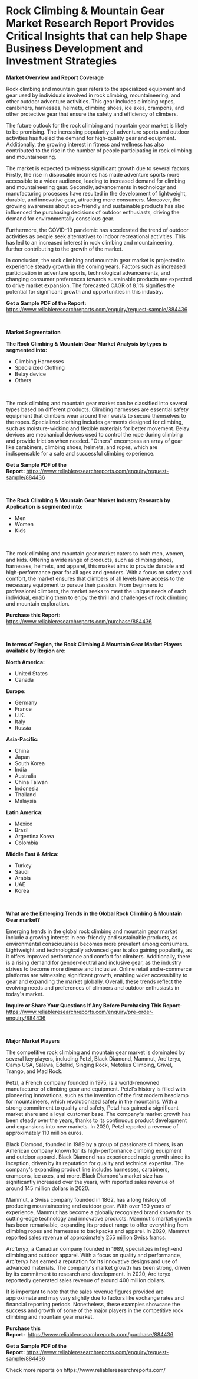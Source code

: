 <p><h1>Rock Climbing & Mountain Gear Market Research Report Provides Critical Insights that can help Shape Business Development and Investment Strategies</h1></p><p><strong>Market Overview and Report Coverage</strong></p>
<p><p>Rock climbing and mountain gear refers to the specialized equipment and gear used by individuals involved in rock climbing, mountaineering, and other outdoor adventure activities. This gear includes climbing ropes, carabiners, harnesses, helmets, climbing shoes, ice axes, crampons, and other protective gear that ensure the safety and efficiency of climbers.</p><p>The future outlook for the rock climbing and mountain gear market is likely to be promising. The increasing popularity of adventure sports and outdoor activities has fueled the demand for high-quality gear and equipment. Additionally, the growing interest in fitness and wellness has also contributed to the rise in the number of people participating in rock climbing and mountaineering.</p><p>The market is expected to witness significant growth due to several factors. Firstly, the rise in disposable incomes has made adventure sports more accessible to a wider audience, leading to increased demand for climbing and mountaineering gear. Secondly, advancements in technology and manufacturing processes have resulted in the development of lightweight, durable, and innovative gear, attracting more consumers. Moreover, the growing awareness about eco-friendly and sustainable products has also influenced the purchasing decisions of outdoor enthusiasts, driving the demand for environmentally conscious gear.</p><p>Furthermore, the COVID-19 pandemic has accelerated the trend of outdoor activities as people seek alternatives to indoor recreational activities. This has led to an increased interest in rock climbing and mountaineering, further contributing to the growth of the market.</p><p>In conclusion, the rock climbing and mountain gear market is projected to experience steady growth in the coming years. Factors such as increased participation in adventure sports, technological advancements, and changing consumer preferences towards sustainable products are expected to drive market expansion. The forecasted CAGR of 8.1% signifies the potential for significant growth and opportunities in this industry.</p></p>
<p><strong>Get a Sample PDF of the Report:</strong> <a href="https://www.reliableresearchreports.com/enquiry/request-sample/884436">https://www.reliableresearchreports.com/enquiry/request-sample/884436</a></p>
<p>&nbsp;</p>
<p><strong>Market Segmentation</strong></p>
<p><strong>The Rock Climbing & Mountain Gear Market Analysis by types is segmented into:</strong></p>
<p><ul><li>Climbing Harnesses</li><li>Specialized Clothing</li><li>Belay device</li><li>Others</li></ul></p>
<p>&nbsp;</p>
<p><p>The rock climbing and mountain gear market can be classified into several types based on different products. Climbing harnesses are essential safety equipment that climbers wear around their waists to secure themselves to the ropes. Specialized clothing includes garments designed for climbing, such as moisture-wicking and flexible materials for better movement. Belay devices are mechanical devices used to control the rope during climbing and provide friction when needed. "Others" encompass an array of gear like carabiners, climbing shoes, helmets, and ropes, which are indispensable for a safe and successful climbing experience.</p></p>
<p><strong>Get a Sample PDF of the Report:</strong>&nbsp;<a href="https://www.reliableresearchreports.com/enquiry/request-sample/884436">https://www.reliableresearchreports.com/enquiry/request-sample/884436</a></p>
<p>&nbsp;</p>
<p><strong>The Rock Climbing & Mountain Gear Market Industry Research by Application is segmented into:</strong></p>
<p><ul><li>Men</li><li>Women</li><li>Kids</li></ul></p>
<p>&nbsp;</p>
<p><p>The rock climbing and mountain gear market caters to both men, women, and kids. Offering a wide range of products, such as climbing shoes, harnesses, helmets, and apparel, this market aims to provide durable and high-performance gear for all ages and genders. With a focus on safety and comfort, the market ensures that climbers of all levels have access to the necessary equipment to pursue their passion. From beginners to professional climbers, the market seeks to meet the unique needs of each individual, enabling them to enjoy the thrill and challenges of rock climbing and mountain exploration.</p></p>
<p><strong>Purchase this Report:</strong>&nbsp; <a href="https://www.reliableresearchreports.com/purchase/884436">https://www.reliableresearchreports.com/purchase/884436</a></p>
<p>&nbsp;</p>
<p><strong>In terms of Region, the Rock Climbing & Mountain Gear Market Players available by Region are:</strong></p>
<p>
    <p> <strong> North America: </strong>
        <ul>
            <li>United States</li>
            <li>Canada</li>
        </ul>
        </p> 
    <p> <strong> Europe: </strong>
        <ul>
            <li>Germany</li>
            <li>France</li>
            <li>U.K.</li>
            <li>Italy</li>
            <li>Russia</li>
        </ul>
        </p> 
    <p> <strong> Asia-Pacific: </strong>
        <ul>
            <li>China</li>
            <li>Japan</li>
            <li>South Korea</li>
            <li>India</li>
            <li>Australia</li>
            <li>China Taiwan</li>
            <li>Indonesia</li>
            <li>Thailand</li>
            <li>Malaysia</li>
        </ul>
        </p> 
    <p> <strong> Latin America: </strong>
        <ul>
            <li>Mexico</li>
            <li>Brazil</li>
            <li>Argentina Korea</li>
            <li>Colombia</li>
        </ul>
        </p> 
    <p> <strong> Middle East & Africa: </strong>
        <ul>
            <li>Turkey</li>
            <li>Saudi</li>
            <li>Arabia</li>
            <li>UAE</li>
            <li>Korea</li>
        </ul>
    </p>
    </p>
<p>&nbsp;</p>
<p><strong>What are the Emerging Trends in the Global Rock Climbing & Mountain Gear market?</strong></p>
<p><p>Emerging trends in the global rock climbing and mountain gear market include a growing interest in eco-friendly and sustainable products, as environmental consciousness becomes more prevalent among consumers. Lightweight and technologically advanced gear is also gaining popularity, as it offers improved performance and comfort for climbers. Additionally, there is a rising demand for gender-neutral and inclusive gear, as the industry strives to become more diverse and inclusive. Online retail and e-commerce platforms are witnessing significant growth, enabling wider accessibility to gear and expanding the market globally. Overall, these trends reflect the evolving needs and preferences of climbers and outdoor enthusiasts in today's market.</p></p>
<p><strong>Inquire or Share Your Questions If Any Before Purchasing This Report</strong>- <a href="https://www.reliableresearchreports.com/enquiry/pre-order-enquiry/884436">https://www.reliableresearchreports.com/enquiry/pre-order-enquiry/884436</a></p>
<p>&nbsp;</p>
<p><strong>Major Market Players</strong></p>
<p><p>The competitive rock climbing and mountain gear market is dominated by several key players, including Petzl, Black Diamond, Mammut, Arc'teryx, Camp USA, Salewa, Edelrid, Singing Rock, Metolius Climbing, Grivel, Trango, and Mad Rock.</p><p>Petzl, a French company founded in 1975, is a world-renowned manufacturer of climbing gear and equipment. Petzl's history is filled with pioneering innovations, such as the invention of the first modern headlamp for mountaineers, which revolutionized safety in the mountains. With a strong commitment to quality and safety, Petzl has gained a significant market share and a loyal customer base. The company's market growth has been steady over the years, thanks to its continuous product development and expansions into new markets. In 2020, Petzl reported a revenue of approximately 110 million euros.</p><p>Black Diamond, founded in 1989 by a group of passionate climbers, is an American company known for its high-performance climbing equipment and outdoor apparel. Black Diamond has experienced rapid growth since its inception, driven by its reputation for quality and technical expertise. The company's expanding product line includes harnesses, carabiners, crampons, ice axes, and more. Black Diamond's market size has significantly increased over the years, with reported sales revenue of around 145 million dollars in 2020.</p><p>Mammut, a Swiss company founded in 1862, has a long history of producing mountaineering and outdoor gear. With over 150 years of experience, Mammut has become a globally recognized brand known for its cutting-edge technology and innovative products. Mammut's market growth has been remarkable, expanding its product range to offer everything from climbing ropes and harnesses to backpacks and apparel. In 2020, Mammut reported sales revenue of approximately 255 million Swiss francs.</p><p>Arc'teryx, a Canadian company founded in 1989, specializes in high-end climbing and outdoor apparel. With a focus on quality and performance, Arc'teryx has earned a reputation for its innovative designs and use of advanced materials. The company's market growth has been strong, driven by its commitment to research and development. In 2020, Arc'teryx reportedly generated sales revenue of around 400 million dollars.</p><p>It is important to note that the sales revenue figures provided are approximate and may vary slightly due to factors like exchange rates and financial reporting periods. Nonetheless, these examples showcase the success and growth of some of the major players in the competitive rock climbing and mountain gear market.</p></p>
<p><strong>Purchase this Report:</strong>&nbsp;&nbsp;<a href="https://www.reliableresearchreports.com/purchase/884436">https://www.reliableresearchreports.com/purchase/884436</a></p>
<p></p>
<p><strong>Get a Sample PDF of the Report:</strong>&nbsp;<a href="https://www.reliableresearchreports.com/enquiry/request-sample/884436">https://www.reliableresearchreports.com/enquiry/request-sample/884436</a></p>
<p>Check more reports on https://www.reliableresearchreports.com/</p>